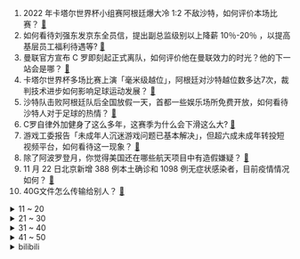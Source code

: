 1. 2022 年卡塔尔世界杯小组赛阿根廷爆大冷 1:2 不敌沙特，如何评价本场比赛？ [:link:](https://www.zhihu.com/question/568189518)
2. 如何看待刘强东发京东全员信，提出副总监级别以上降薪 10％-20％ ，以提高基层员工福利待遇等? [:link:](https://www.zhihu.com/question/568157415)
3. 曼联官方宣布 C 罗即刻起正式离队，如何评价他在曼联效力的时光？他的下一站会是哪？ [:link:](https://www.zhihu.com/question/568265945)
4. 卡塔尔世界杯多场比赛上演「毫米级越位」，阿根廷对沙特越位数多达7次，裁判技术进步如何影响足球运动发展？ [:link:](https://www.zhihu.com/question/568216667)
5. 沙特队击败阿根廷队后全国放假一天，首都一些娱乐场所免费开放，如何看待沙特人对于足球的热情？ [:link:](https://www.zhihu.com/question/568332435)
6. C罗自律外加健身了这么多年，这赛季为什么会下滑这么大? [:link:](https://www.zhihu.com/question/563450619)
7. 游戏工委报告「未成年人沉迷游戏问题已基本解决」，但超六成未成年转投短视频平台，如何看待这一现象？ [:link:](https://www.zhihu.com/question/568186516)
8. 除了阿波罗登月，你觉得美国还在哪些航天项目中有造假嫌疑？ [:link:](https://www.zhihu.com/question/568030193)
9. 11 月 22 日北京新增 388 例本土确诊和 1098 例无症状感染者，目前疫情情况如何？ [:link:](https://www.zhihu.com/question/568333254)
10. 40G文件怎么传输给别人？ [:link:](https://www.zhihu.com/question/495335985)
<details>
<summary>11 ~ 20</summary>

11. 如何看待民政部公布2022年第二季度全国结婚对数373.2万对，同比减少44万对? [:link:](https://www.zhihu.com/question/567457735)
12. EDG 官宣下路选手 Viper 离队加盟 HLE，如何评价他效力时期的表现？为什么他会加盟 HLE？ [:link:](https://www.zhihu.com/question/568233494)
13. 专家称当前国企估值偏低，需扭转国企在资本市场大幅「折价」趋势，如何看待这一提议？会带来哪些影响？ [:link:](https://www.zhihu.com/question/568158987)
14. 如何看待网传北京外卖员「流浪」3天发求助信，美团回应称已安置住所？ [:link:](https://www.zhihu.com/question/568334469)
15. 跑步和跳绳哪个减脂效率更高？ [:link:](https://www.zhihu.com/question/566825661)
16. 有推特网友大呼「欢迎回来」，特朗普却依然矜持，他为何不急于重返推特？他的影响力真的能回来吗？ [:link:](https://www.zhihu.com/question/567963889)
17. 英媒称「登记漏洞」让英国持续进口俄石油，二月以来超两亿英镑俄石油运抵英国却被归类为别国，如何看待此事？ [:link:](https://www.zhihu.com/question/568176342)
18. 马斯克在三周内清除推特近三分之二员工后又开始招聘了，并称推特不应只以美国为中心，哪些信息值得关注？ [:link:](https://www.zhihu.com/question/568181594)
19. 首尔再爆集会，韩媒称「20万抗议者」促尹锡悦下台，执政党回击，哪些信息值得关注？ [:link:](https://www.zhihu.com/question/567947055)
20. 早上不洗脸对皮肤有哪些影响？ [:link:](https://www.zhihu.com/question/564128571)
</details>
<details>
<summary>21 ~ 30</summary>

21. 如何看待伊朗队在世界杯小组赛对阵英格兰的比赛前拒唱国歌，以声援国内女性？ [:link:](https://www.zhihu.com/question/568076615)
22. 孩子喜欢足球但看不懂世界杯规则，怎样讲解更加通俗易懂，能让孩子真正了解足球？ [:link:](https://www.zhihu.com/question/565191444)
23. 冬天专为健身骑车上下班，是在伤害身体还是锻炼身体？ [:link:](https://www.zhihu.com/question/566637306)
24. 为何中标商都说消费级电脑不如商务电脑？ [:link:](https://www.zhihu.com/question/567011665)
25. 开放式厨房实用吗？ [:link:](https://www.zhihu.com/question/23785245)
26. 近五年有哪些品牌的产品设计或设计理念打动过你？ [:link:](https://www.zhihu.com/question/341390846)
27. 烤箱，微波炉和空气炸锅哪个更好？有啥区别? [:link:](https://www.zhihu.com/question/434508154)
28. 为什么中国每年都会进行南北极科考？科考队员们在南极恶劣的环境下，他们又是如何实现供暖的呢？ [:link:](https://www.zhihu.com/question/551635347)
29. 2022 年卡塔尔世界杯小组赛墨西哥 0:0 战平波兰，如何评价本场比赛？ [:link:](https://www.zhihu.com/question/568229869)
30. 波兰拒绝乌克兰参与对导弹爆炸事故的调查，有什么信息值得关注? [:link:](https://www.zhihu.com/question/568202225)
</details>
<details>
<summary>31 ~ 40</summary>

31. 目前我国有能力对特斯拉刹车失灵做出有说服力的鉴定吗? [:link:](https://www.zhihu.com/question/567080033)
32. 如何看待汪小菲母亲张兰发长文回应大 S 声明称「我也要为我的儿子而战」？ [:link:](https://www.zhihu.com/question/568191125)
33. 开放式厨房一定要集成灶吗? [:link:](https://www.zhihu.com/question/450086225)
34. 厨房有哪些家电值得购买？ [:link:](https://www.zhihu.com/question/473540410)
35. 多年不联系的同学突然加你微信好友借钱，应不应该借，借多少？ [:link:](https://www.zhihu.com/question/567973137)
36. 如何看待2022年11月22日的股市？ [:link:](https://www.zhihu.com/question/568171870)
37. 有哪些适合魔兽玩家停服后平替的欧美奇幻开放世界单机RPG端游？ [:link:](https://www.zhihu.com/question/568000884)
38. 央行推出保交楼贷款支持计划，「将向六家商业银行提供 2000 亿元零成本资金」，此举会带来哪些影响？ [:link:](https://www.zhihu.com/question/568140607)
39. 特斯拉入华 10 年，为何频频引发争议？有哪些方面的原因？ [:link:](https://www.zhihu.com/question/567257828)
40. 石家庄召开市疫情防控指挥部专题会议，要求提升核酸检测能力、做好方舱医院储备建设，有哪些信息值得关注？ [:link:](https://www.zhihu.com/question/568148714)
</details>
<details>
<summary>41 ~ 50</summary>

41. 为什么英国当地Teenager名声不好，很多国内留学生提醒见到他们躲远一点？ [:link:](https://www.zhihu.com/question/567964088)
42. 16 岁男孩离家出走失联九天「睡储物间，饿了教室找吃的」，哪些信息值得关注？如何加强青少年心理疏导？ [:link:](https://www.zhihu.com/question/567940276)
43. 河南安阳「11·21」火灾事故，4 人已被警方控制，他们将承担哪些法律责任？ [:link:](https://www.zhihu.com/question/568332913)
44. 我国探月工程总设计师吴伟仁表示，未来航天员去火星可在月球中转，对此你有何期待？ [:link:](https://www.zhihu.com/question/568177918)
45. 如何看待银保监会主席郭树清称「最近部分银行理财产品净值波动是市场自身调整表现，总体风险可控」？ [:link:](https://www.zhihu.com/question/568014856)
46. A 股存量上市公司数量正式突破 5000 家，哪些信息值得关注？ [:link:](https://www.zhihu.com/question/568139541)
47. 海南澄迈土地出让新要求，竞买人要完成恒大项目保交楼任务，如何理解这一举措？这一捆绑模合理吗？ [:link:](https://www.zhihu.com/question/566034702)
48. 昔日盟友纷纷倒戈，称「不会再次资助特朗普」，具体发生了什么？ [:link:](https://www.zhihu.com/question/567948902)
49. 拜登成美国首位任职期间满 80 岁的总统，如何评价拜登上任以来的政绩？ [:link:](https://www.zhihu.com/question/567943033)
50. 如何看待西安一民工讨薪反被殴打致耳膜穿孔？如何更好地保护农民工权益？ [:link:](https://www.zhihu.com/question/568144796)
</details><details>
<summary>bilibili</summary>

1. 羊村（1） [:link:](//www.bilibili.com/video/BV1Xt4y1N73i)
2. 宁波.宁海食府  厨子探店¥？？ [:link:](//www.bilibili.com/video/BV1vg411v7pE)
3. 炉石主播王师傅聊网易暴雪谈崩停服 [:link:](//www.bilibili.com/video/BV1H24y117k7)
4. 阿嚏 [:link:](//www.bilibili.com/video/BV1HG4y1Z7VE)
5. 领导想不起来的那些事，你真的要提醒他。 [:link:](//www.bilibili.com/video/BV1qG4y14799)
6. 当我第八次尝试rap [:link:](//www.bilibili.com/video/BV1EP411g7sx)
7. 3人23道菜，吃跑了唐老师！ [:link:](//www.bilibili.com/video/BV15P41137D4)
8. 《原神》寻味之旅——「璃月食集」第二期 [:link:](//www.bilibili.com/video/BV19M411r7K9)
9. 苟且偷生 [:link:](//www.bilibili.com/video/BV1nY411o7Up)
10. 疯狂社死！ 第一次带女朋友回家过夜，妈妈外婆要求睡一起... [:link:](//www.bilibili.com/video/BV14G411c7gy)
<details>
<summary>11 ~ 20</summary>

11. 退钱哥到达卡塔尔世界杯大游轮！ [:link:](//www.bilibili.com/video/BV1y14y1H7EG)
12. 坏消息：乱剪  好消息：乱到极致 [:link:](//www.bilibili.com/video/BV1N8411777V)
13. 首次回应！网传“圆通之子”是真的吗？500w粉能女装吗？ [:link:](//www.bilibili.com/video/BV1i44y1X7Ps)
14. 【STN快报6.5季14】把冥界当家的奎托斯会讲地狱笑话么？ [:link:](//www.bilibili.com/video/BV1YW4y1x7B9)
15. 【4K】这就是我们如此热爱世界杯的原因 [:link:](//www.bilibili.com/video/BV1324y117QK)
16. 音乐会返场小朋友大声喊出想听《孤勇者》，乐团接下来的操作让人破防❤️❤️ [:link:](//www.bilibili.com/video/BV1VG4y147Gb)
17. 还没入口就化了 [:link:](//www.bilibili.com/video/BV1ZP4y197gF)
18. 顶级理解！S13双中双打野打法即将改变整个游戏环境？ [:link:](//www.bilibili.com/video/BV1LG4y147kL)
19. 闺蜜谈了帅哥我后牙槽都咬碎了 [:link:](//www.bilibili.com/video/BV1ov4y1m7m1)
20. 很多宝子是因为我当时自己改词配音的《后妈茶话会》而关注我的！两年后再录一次，一样的配方，不一样的心情！但还是我最喜欢的作品～ [:link:](//www.bilibili.com/video/BV17e4y1p7DU)
</details>
<details>
<summary>21 ~ 30</summary>

21. 中国队为什么不参加世界杯 [:link:](//www.bilibili.com/video/BV18D4y1s7Tp)
22. 这玩意外面不得卖个8块8？ [:link:](//www.bilibili.com/video/BV17v4y1U728)
23. 警察都看懵了？ [:link:](//www.bilibili.com/video/BV1Yg411v7Kh)
24. 筹备5年，只为拍一张照，卖了1175w [:link:](//www.bilibili.com/video/BV1xY411o7Ee)
25. 鲱       鱼       罐       头 [:link:](//www.bilibili.com/video/BV19d4y147Mp)
26. 米 津 玄 师 被 创 飞 [:link:](//www.bilibili.com/video/BV1Te4y1p7Tw)
27. 从原料开始做费xx巧克力成本需要多少呢？ [:link:](//www.bilibili.com/video/BV1C44y1Q71W)
28. 我管不住我的嘴#胡说八道 #精神状态 [:link:](//www.bilibili.com/video/BV1S24y1y75U)
29. IKUN的一天|居家幻想版 [:link:](//www.bilibili.com/video/BV1bW4y1W7Yf)
30. 十个人叫欺凌，一万个人叫正义 [:link:](//www.bilibili.com/video/BV1Hg411q7He)
</details>
<details>
<summary>31 ~ 40</summary>

31. 前排同学做操vs后排同学做操 [:link:](//www.bilibili.com/video/BV1S24y1y7Xu)
32. 中老年高校直播间.... [:link:](//www.bilibili.com/video/BV1BW4y1x7Wh)
33. 叮咚！冰冰邀你来《国之大雅·二十四节气》一起过“小雪” [:link:](//www.bilibili.com/video/BV1M84y1C7ki)
34. 你们搁这儿套娃呢？ [:link:](//www.bilibili.com/video/BV1NK411d7rb)
35. 看海贼的和看火影的都沉默了...... [:link:](//www.bilibili.com/video/BV1D44y1Q7im)
36. 害怕！我被封号了！ [:link:](//www.bilibili.com/video/BV1144y1Q7kP)
37. 耗时2个半月！给你们做了个干净/免费的资源网站！ [:link:](//www.bilibili.com/video/BV1N24y117QE)
38. 我妹在分享这方面，是一点都不含糊 [:link:](//www.bilibili.com/video/BV1q24y1y7He)
39. 我宣布！班主任才配做我的朋友！ [:link:](//www.bilibili.com/video/BV1GD4y1s7gB)
40. 这台灯，救了无数人的性命！ [:link:](//www.bilibili.com/video/BV1BD4y1s7ig)
</details>
<details>
<summary>41 ~ 50</summary>

41. 【高圆圆】和我一起在海边吹吹风吧！ [:link:](//www.bilibili.com/video/BV1qg411v7F3)
42. 对于永琪的头我真的尽力了… [:link:](//www.bilibili.com/video/BV1LW4y1W7TN)
43. 【假装讲电影】全程爆笑！韩国票房冠军！为了3000万彩票！男子潜入朝鲜军队！ [:link:](//www.bilibili.com/video/BV1A14y1p7Ak)
44. 丧尸危机，我起初以为只是个笑话。 [:link:](//www.bilibili.com/video/BV1rR4y1f7Cd)
45. 皇上：臣妾厉不厉害！！！ [:link:](//www.bilibili.com/video/BV1D14y1H76Q)
46. 【基德】翻60篇资料，为什么欧洲人今年能过冬 [:link:](//www.bilibili.com/video/BV1c84y1C782)
47. 红蓝铅原声手绘动漫人物全过程 [:link:](//www.bilibili.com/video/BV1mv4y117ZJ)
48. “ 大家好！我是王冰冰！”这一次，她以主持人身份回归！！！ [:link:](//www.bilibili.com/video/BV1w44y1X7xf)
49. 陶昕然：内娱这么敢说的，真的不多了 [:link:](//www.bilibili.com/video/BV1J24y117vu)
50. 舍友的行为习惯，是时候好好培养培养了 [:link:](//www.bilibili.com/video/BV1qD4y1s7sS)
</details>
<details>
<summary>51 ~ 60</summary>

51. 什么？“中国队”居然也参加世界杯了？ [:link:](//www.bilibili.com/video/BV1re4y1s7Ao)
52. 十几年前火遍全国的“网络神曲”，当年觉得是“垃圾”。现在网友表示：全是回忆啊！！ [:link:](//www.bilibili.com/video/BV1X44y1Q7Xm)
53. 【没啥用科技】全新UPhone14，震撼发布！ [:link:](//www.bilibili.com/video/BV1te4y1p7Gv)
54. 这个把人送进医院的果实是什么？ [:link:](//www.bilibili.com/video/BV1He4y1p74x)
55. 十月表，但是啊啊啊啊啊啊啊 [:link:](//www.bilibili.com/video/BV1sd4y187TK)
56. 是主播的想象力限制了粉丝的抽卡！！！ [:link:](//www.bilibili.com/video/BV16g411v75G)
57. 【原神夜店风】深 夜 邂 逅~ [:link:](//www.bilibili.com/video/BV1d8411j7xK)
58. 偶遇温州街头85岁老奶奶！！开了二十几年的瘦肉丸摊子！！奶奶太温柔了 [:link:](//www.bilibili.com/video/BV1p24y117Xy)
59. 当蓝色妖姬遇到AI后.... [:link:](//www.bilibili.com/video/BV1WR4y1f7wd)
60. 还原《满汉全席》鬼脚七的脆皮干炒牛河！猝不及防的翻车！ [:link:](//www.bilibili.com/video/BV1nv4y1U7oX)
</details>
<details>
<summary>61 ~ 70</summary>

61. 海獭被虎鲸追杀，好在船主相助 ，这才让它逃过一劫 [:link:](//www.bilibili.com/video/BV1Ud4y147f9)
62. 第二代骁龙8上手实测：很强啊！ [:link:](//www.bilibili.com/video/BV1vY411o78g)
63. “你看，这世界开满了花。” [:link:](//www.bilibili.com/video/BV188411777x)
64. 「尸菌菌qwq」学妹 or 学姐？——‖学院风穿搭‖ [:link:](//www.bilibili.com/video/BV1d3411Z7zG)
65. 哪些技能老师默认你会了，实际上没人告诉你。 [:link:](//www.bilibili.com/video/BV1MP4y1R7zE)
66. 蚌埠住了...哪个鬼才教你这么二创的？！ [:link:](//www.bilibili.com/video/BV15G4y1Z7q1)
67. 25元炸鸡自助,20多种酱料任君挑选,和隔壁桌默默PK! [:link:](//www.bilibili.com/video/BV1wY411o7gL)
68. 梦回2016！这次还退钱吗？！ [:link:](//www.bilibili.com/video/BV1PP41137aY)
69. 「光线越强大，影子就越深沉，没有了光明就没有了黑暗」 [:link:](//www.bilibili.com/video/BV1tK411d7vw)
70. 富贵不能赢是什么梗【梗指南】 [:link:](//www.bilibili.com/video/BV1z841177rd)
</details>
<details>
<summary>71 ~ 80</summary>

71. 艾  尔  登  神  王#6 [:link:](//www.bilibili.com/video/BV1PG4y1Z7KA)
72. 小学生自制爱国短剧《小英雄雨来》 [:link:](//www.bilibili.com/video/BV1X24y1y7X5)
73. 万叶：哥把你揣兜里，你把哥踹沟里 [:link:](//www.bilibili.com/video/BV1hM411C7ez)
74. ”B 站 用 户 精 神 现 状 Ⅱ “ [:link:](//www.bilibili.com/video/BV1n24y117Zz)
75. 带大家认识一下不信女 [:link:](//www.bilibili.com/video/BV1SG4y1o7tE)
76. 全网最豪横的捞汁海鲜大咖，世界杯必备下酒菜，贼下酒 [:link:](//www.bilibili.com/video/BV1XG4y1R7uV)
77. 【崩坏学园2】Houkai Cross, Link Start! [:link:](//www.bilibili.com/video/BV1MP411g7vE)
78. 毛肚本来的样子。这是一顿有味道的火锅！！ [:link:](//www.bilibili.com/video/BV1yv4y117Sf)
79. 【TME live】鹿晗《天黑黑》（cover 孙燕姿 ）“好久不见，出来聊聊”——鹿晗2022不插电&乐队现场音乐会 [:link:](//www.bilibili.com/video/BV14e4y1p7vo)
80. 本来挺喜欢阿文的 [:link:](//www.bilibili.com/video/BV1gM411r7Vv)
</details>
<details>
<summary>81 ~ 90</summary>

81. 【柳岩】世界杯开幕 我进球了 [:link:](//www.bilibili.com/video/BV1H24y117eR)
82. IKUN进，隐忍负重两年半正式反击!小黑子抱头鼠窜! [:link:](//www.bilibili.com/video/BV1mR4y1f7fj)
83. 独属于我的蒙娜丽莎，我早已遇见 [:link:](//www.bilibili.com/video/BV1N24y117yR)
84. 【自制游戏】爆肝2个月，上千行代码！我做出了MC植物大战僵尸！还加入了...... [:link:](//www.bilibili.com/video/BV1xK411d7R4)
85. 雾子：灵狐，为你引路！！！ [:link:](//www.bilibili.com/video/BV1T14y1p7g7)
86. 震惊！99%的人不知道这些东西怎么用！ [:link:](//www.bilibili.com/video/BV1uP4y1R7A7)
87. 修勾买菜，但是日语 [:link:](//www.bilibili.com/video/BV1Pd4y187GM)
88. 这不是一个正经的辩论视频！请不要轻易点开。 [:link:](//www.bilibili.com/video/BV1BW4y1x7Tc)
89. “史上最贵”的卡塔尔世界杯，到底壕成啥样了？ [:link:](//www.bilibili.com/video/BV1M24y117K3)
90. 打飞的来看世界杯啦！亲眼看到第一个进球！ [:link:](//www.bilibili.com/video/BV1sM411C7w4)
</details>
<details>
<summary>91 ~ 100</summary>

91. 伪装成零食卖给小孩？这种黑产我见一个曝一个！ [:link:](//www.bilibili.com/video/BV1i14y1H7cU)
92. 狮子猫家族的俘虏们 [:link:](//www.bilibili.com/video/BV198411j7YW)
93. 【睡前消息514】给05后观众回信：羡慕你的茫然与自由 [:link:](//www.bilibili.com/video/BV16M411C74E)
94. 鲲鲲进击世界杯 [:link:](//www.bilibili.com/video/BV1ng411v7ZM)
95. 在女友面前用头撞砖头，她竟然？？ [:link:](//www.bilibili.com/video/BV1rW4y1x7u5)
96. 【梗百科】我有冰淇淋这个梗并不止看上去那么简单... [:link:](//www.bilibili.com/video/BV1gK411d7k2)
97. 【罗翔】倒卖三星堆文物该怎么判？ [:link:](//www.bilibili.com/video/BV1ie4y1p792)
98. 当你和一个只会玩梗的朋友聊天，拳头硬了 [:link:](//www.bilibili.com/video/BV1o8411j7ny)
99. “我肯定在几百年前就孤身走暗巷” [:link:](//www.bilibili.com/video/BV11e4y1p7Tt)
100. 在全部都是尖啸体的世界生存？走一步就出监守者！我的世界 [:link:](//www.bilibili.com/video/BV1N24y1m7o5)
</details></details>
